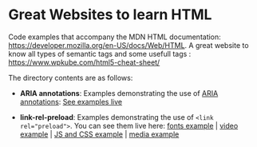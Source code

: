 # Great Websites to learn HTML
Code examples that accompany the MDN HTML documentation: https://developer.mozilla.org/en-US/docs/Web/HTML.
A great website to know all types of semantic tags and some usefull tags : https://www.wpkube.com/html5-cheat-sheet/

The directory contents are as follows:

* **ARIA annotations**: Examples demonstrating the use of [ARIA annotations](https://wiki.developer.mozilla.org/en-US/docs/Web/Accessibility/ARIA/Annotations): [See examples live](https://mdn.github.io/html-examples/aria-annotations/) 

* **link-rel-preload**: Examples demonstrating the use of <code>&lt;link rel="preload"&gt;</code>. You can see them live here: [fonts example](https://mdn.github.io/html-examples/link-rel-preload/fonts/) | [video example](https://mdn.github.io/html-examples/link-rel-preload/video/) | [JS and CSS example](https://mdn.github.io/html-examples/link-rel-preload/js-and-css/) | [media example](https://mdn.github.io/html-examples/link-rel-preload/media/)
